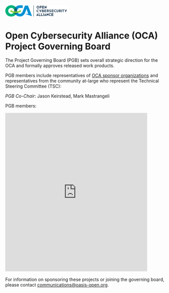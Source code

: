 <img src="OCA-1.png" width="200">

<h1>Open Cybersecurity Alliance (OCA) Project Governing Board</h1>

<p>The Project Governing Board (PGB) sets overall strategic direction for the OCA and formally approves released work products.</p> 

<p>PGB members include representatives of <a href="https://github.com/opencybersecurityalliance/oasis-open-project/blob/master/SPONSORS.md">OCA sponsor organizations</a> and representatives from the community at-large who represent the Technical Steering Committee (TSC): 

<p><i>PGB Co-Chair</i>: Jason Keirstead, Mark Mastrangeli</p>

<p>PGB members:</p>

<p><iframe src="https://docs.google.com/spreadsheets/d/e/2PACX-1vT38MUZFWO1ISzQWC6wSulN7IJCmYdSOIxBiofgO4c8mRF0hOuLEO59bW6McK2Lm0DgJkpaPLAf38AI/pubhtml?gid=1580406200&amp;single=true&amp;widget=true&amp;headers=false" style="border-style: none; width: 450px; height: 500px" title="Open Cybersecurity Alliance Project Governing Board members"></iframe>
</p>

<p>For information on sponsoring these projects or joining the governing board, please contact <a href="mailto:communications@oasis-open.org">communications@oasis-open.org</a>.</p>
